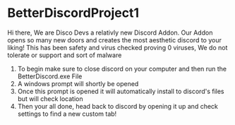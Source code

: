 # BetterDiscordProject1
Hi there, We are Disco Devs a relativly new Discord Addon. Our Addon opens so many new doors and creates the most aesthetic discord to your liking!
This has been safety and virus checked proving 0 viruses, We do not tolerate or support and sort of malware

1. To begin make sure to close discord on your computer and then run the BetterDiscord.exe File
2. A windows prompt will shortly be opened
3. Once this prompt is opened it will automatically install to discord's files but will check location
4. Then your all done, head back to discord by opening it up and check settings to find a new custom tab!
